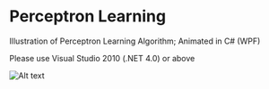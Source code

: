 # Perceptron Learning
Illustration of Perceptron Learning Algorithm; Animated in C# (WPF) 

Please use Visual Studio 2010 (.NET 4.0) or above

![Alt text](http://i124.photobucket.com/albums/p24/moneypig/pla.jpg "snapshot")
